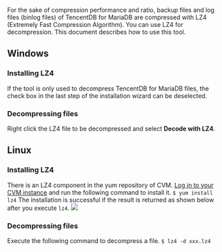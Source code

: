 For the sake of compression performance and ratio, backup files and log files (binlog files) of TencentDB for MariaDB are compressed with LZ4 (Extremely Fast Compression Algorithm). You can use LZ4 for decompression. This document describes how to use this tool.

## Windows
### Installing LZ4
If the tool is only used to decompress TencentDB for MariaDB files, the check box in the last step of the installation wizard can be deselected.

### Decompressing files
Right click the LZ4 file to be decompressed and select **Decode with LZ4**.

## Linux
### Installing LZ4
There is an LZ4 component in the yum repository of CVM. [Log in to your CVM instance](https://intl.cloud.tencent.com/document/product/213/10517) and run the following command to install it.
`$ yum install lz4`
The installation is successful if the result is returned as shown below after you execute `lz4`.
![](https://main.qcloudimg.com/raw/820a98757f5a5ccb84180f2289c88ddf.png)

### Decompressing files
Execute the following command to decompress a file.
`$ lz4 -d xxx.lz4`
